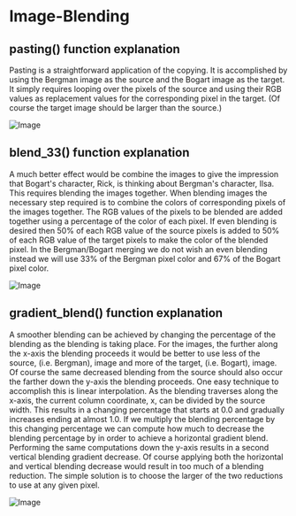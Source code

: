 # Image-Blending

## pasting() function explanation
Pasting is a straightforward application of the copying. It is accomplished by using the Bergman image as the source and the Bogart image as the target. It simply requires looping over the pixels of the source and using their RGB values as replacement values for the corresponding pixel in the target. (Of course the target image should be larger than the source.)

![Image](https://raw.github.com/ajMIT95/Image-Blending/master/Results/pasting.jpg)

## blend_33() function explanation
A much better effect would be combine the images to give the impression that Bogart's character, Rick, is thinking about Bergman's character, Ilsa. This requires blending the images together. When blending images the necessary step required is to combine the colors of corresponding pixels of the images together. The RGB values of the pixels to be blended are added together using a percentage of the color of each pixel. If even blending is desired then 50% of each RGB value of the source pixels is added to 50% of each RGB value of the target pixels to make the color of the blended pixel. In the Bergman/Bogart merging we do not wish an even blending instead we will use 33% of the Bergman pixel color and 67% of the Bogart pixel color.

![Image](https://raw.github.com/ajMIT95/Image-Blending/master/Results/blend_33.jpg)

## gradient_blend() function explanation
A smoother blending can be achieved by changing the percentage of the blending as the blending is taking place. For the images, the further along the x-axis the blending proceeds it would be better to use less of the source, (i.e. Bergman), image and more of the target, (i.e. Bogart), image. Of course the same decreased blending from the source should also occur the farther down the y-axis the blending proceeds. One easy technique to accomplish this is linear interpolation. As the blending traverses along the x-axis, the current column coordinate, x, can be divided by the source width. This results in a changing percentage that starts at 0.0 and gradually increases ending at almost 1.0. If we multiply the blending percentage by this changing percentage we can compute how much to decrease the blending percentage by in order to achieve a horizontal gradient blend. Performing the same computations down the y-axis results in a second vertical blending gradient decrease. Of course applying both the horizontal and vertical blending decrease would result in too much of a blending reduction. The simple solution is to choose the larger of the two reductions to use at any given pixel.

![Image](https://raw.github.com/ajMIT95/Image-Blending/master/Results/gradientBlend.jpg)
